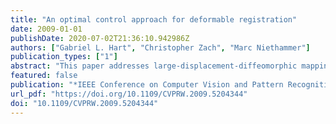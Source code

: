 ```yaml
---
title: "An optimal control approach for deformable registration"
date: 2009-01-01
publishDate: 2020-07-02T21:36:10.942986Z
authors: ["Gabriel L. Hart", "Christopher Zach", "Marc Niethammer"]
publication_types: ["1"]
abstract: "This paper addresses large-displacement-diffeomorphic mapping registration from an optimal control perspective. This viewpoint leads to two complementary formulations. One approach requires the explicit computation of coordinate maps, whereas the other is formulated strictly in the image domain (thus making it also applicable to manifolds which require multiple coordinate charts). We discuss their intrinsic relation as well as the advantages and disadvantages of the two approaches. Further, we propose a novel formulation for unbiased image registration, which naturally extends to the case of time-series of images. We discuss numerical implementation details and carefully evaluate the properties of the alternative algorithms."
featured: false
publication: "*IEEE Conference on Computer Vision and Pattern Recognition, CVPR Workshops 2009, Miami, FL, USA, 20-25 June, 2009*"
url_pdf: "https://doi.org/10.1109/CVPRW.2009.5204344"
doi: "10.1109/CVPRW.2009.5204344"
---
```


